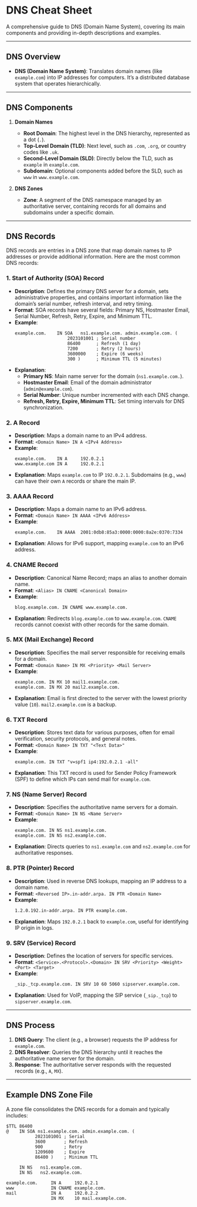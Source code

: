 # DNS Cheat Sheet

A comprehensive guide to DNS (Domain Name System), covering its main components and providing in-depth descriptions and examples.

---

## DNS Overview
- **DNS (Domain Name System)**: Translates domain names (like `example.com`) into IP addresses for computers. It’s a distributed database system that operates hierarchically.

---

## DNS Components

1. **Domain Names**
    - **Root Domain**: The highest level in the DNS hierarchy, represented as a dot (`.`).
    - **Top-Level Domain (TLD)**: Next level, such as `.com`, `.org`, or country codes like `.uk`.
    - **Second-Level Domain (SLD)**: Directly below the TLD, such as `example` in `example.com`.
    - **Subdomain**: Optional components added before the SLD, such as `www` in `www.example.com`.

2. **DNS Zones**
    - **Zone**: A segment of the DNS namespace managed by an authoritative server, containing records for all domains and subdomains under a specific domain.

---

## DNS Records

DNS records are entries in a DNS zone that map domain names to IP addresses or provide additional information. Here are the most common DNS records:

### 1. Start of Authority (SOA) Record
- **Description**: Defines the primary DNS server for a domain, sets administrative properties, and contains important information like the domain’s serial number, refresh interval, and retry timing.
- **Format**: SOA records have several fields: Primary NS, Hostmaster Email, Serial Number, Refresh, Retry, Expire, and Minimum TTL.
- **Example**:
  ```plaintext
  example.com.    IN SOA   ns1.example.com. admin.example.com. (
                      2023101001 ; Serial number
                      86400      ; Refresh (1 day)
                      7200       ; Retry (2 hours)
                      3600000    ; Expire (6 weeks)
                      300 )      ; Minimum TTL (5 minutes)
  ```
- **Explanation**:
    - **Primary NS**: Main name server for the domain (`ns1.example.com.`).
    - **Hostmaster Email**: Email of the domain administrator (`admin@example.com`).
    - **Serial Number**: Unique number incremented with each DNS change.
    - **Refresh, Retry, Expire, Minimum TTL**: Set timing intervals for DNS synchronization.

### 2. A Record
- **Description**: Maps a domain name to an IPv4 address.
- **Format**: `<Domain Name> IN A <IPv4 Address>`
- **Example**:
  ```plaintext
  example.com.    IN A     192.0.2.1
  www.example.com IN A     192.0.2.1
  ```
- **Explanation**: Maps `example.com` to IP `192.0.2.1`. Subdomains (e.g., `www`) can have their own `A` records or share the main IP.

### 3. AAAA Record
- **Description**: Maps a domain name to an IPv6 address.
- **Format**: `<Domain Name> IN AAAA <IPv6 Address>`
- **Example**:
  ```plaintext
  example.com.    IN AAAA  2001:0db8:85a3:0000:0000:8a2e:0370:7334
  ```
- **Explanation**: Allows for IPv6 support, mapping `example.com` to an IPv6 address.

### 4. CNAME Record
- **Description**: Canonical Name Record; maps an alias to another domain name.
- **Format**: `<Alias> IN CNAME <Canonical Domain>`
- **Example**:
  ```plaintext
  blog.example.com. IN CNAME www.example.com.
  ```
- **Explanation**: Redirects `blog.example.com` to `www.example.com`. `CNAME` records cannot coexist with other records for the same domain.

### 5. MX (Mail Exchange) Record
- **Description**: Specifies the mail server responsible for receiving emails for a domain.
- **Format**: `<Domain Name> IN MX <Priority> <Mail Server>`
- **Example**:
  ```plaintext
  example.com. IN MX 10 mail1.example.com.
  example.com. IN MX 20 mail2.example.com.
  ```
- **Explanation**: Email is first directed to the server with the lowest priority value (`10`). `mail2.example.com` is a backup.

### 6. TXT Record
- **Description**: Stores text data for various purposes, often for email verification, security protocols, and general notes.
- **Format**: `<Domain Name> IN TXT "<Text Data>"`
- **Example**:
  ```plaintext
  example.com. IN TXT "v=spf1 ip4:192.0.2.1 -all"
  ```
- **Explanation**: This TXT record is used for Sender Policy Framework (SPF) to define which IPs can send mail for `example.com`.

### 7. NS (Name Server) Record
- **Description**: Specifies the authoritative name servers for a domain.
- **Format**: `<Domain Name> IN NS <Name Server>`
- **Example**:
  ```plaintext
  example.com. IN NS ns1.example.com.
  example.com. IN NS ns2.example.com.
  ```
- **Explanation**: Directs queries to `ns1.example.com` and `ns2.example.com` for authoritative responses.

### 8. PTR (Pointer) Record
- **Description**: Used in reverse DNS lookups, mapping an IP address to a domain name.
- **Format**: `<Reversed IP>.in-addr.arpa. IN PTR <Domain Name>`
- **Example**:
  ```plaintext
  1.2.0.192.in-addr.arpa. IN PTR example.com.
  ```
- **Explanation**: Maps `192.0.2.1` back to `example.com`, useful for identifying IP origin in logs.

### 9. SRV (Service) Record
- **Description**: Defines the location of servers for specific services.
- **Format**: `<Service>.<Protocol>.<Domain> IN SRV <Priority> <Weight> <Port> <Target>`
- **Example**:
  ```plaintext
  _sip._tcp.example.com. IN SRV 10 60 5060 sipserver.example.com.
  ```
- **Explanation**: Used for VoIP, mapping the SIP service (`_sip._tcp`) to `sipserver.example.com`.

---

## DNS Process

1. **DNS Query**: The client (e.g., a browser) requests the IP address for `example.com`.
2. **DNS Resolver**: Queries the DNS hierarchy until it reaches the authoritative name server for the domain.
3. **Response**: The authoritative server responds with the requested records (e.g., `A`, `MX`).

---

## Example DNS Zone File

A zone file consolidates the DNS records for a domain and typically includes:

```plaintext
$TTL 86400
@    IN SOA ns1.example.com. admin.example.com. (
           2023101001 ; Serial
           3600       ; Refresh
           900        ; Retry
           1209600    ; Expire
           86400 )    ; Minimum TTL

     IN NS   ns1.example.com.
     IN NS   ns2.example.com.

example.com.     IN A     192.0.2.1
www              IN CNAME example.com.
mail             IN A     192.0.2.2
                 IN MX    10 mail.example.com.
